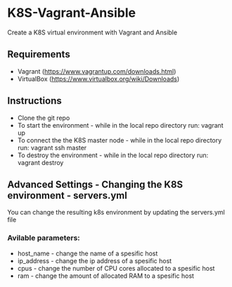 # K8S-Vagrant-Ansible
Create a K8S virtual environment with Vagrant and Ansible

## Requirements
  - Vagrant (https://www.vagrantup.com/downloads.html)
  - VirtualBox (https://www.virtualbox.org/wiki/Downloads)
  
## Instructions
  - Clone the git repo
  - To start the environment - while in the local repo directory run: vagrant up
  - To connect the the K8S master node - while in the local repo directory run: vagrant ssh master
  - To destroy the environment - while in the local repo directory run: vagrant destroy
  
## Advanced Settings - Changing the K8S environment - servers.yml 
  You can change the resulting k8s environment by updating the servers.yml file
  ### Avilable parameters:
  - host_name - change the name of a spesific host 
  - ip_address - change the ip address of a spesific host
  - cpus - change the number of CPU cores allocated to a spesific host
  - ram - change the amount of allocated RAM to a spesific host
